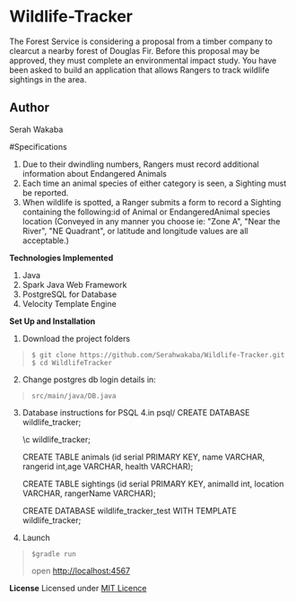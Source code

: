 # Wildlife-Tracker
The Forest Service is considering a proposal from a timber company to clearcut a nearby forest of Douglas Fir. Before this proposal may be approved, they must complete an environmental impact study. You have been asked to build an application that allows Rangers to track wildlife sightings in the area.
## Author
Serah Wakaba

#Specifications
1. Due to their dwindling numbers, Rangers must record additional information about Endangered Animals
2. Each time an animal species of either category is seen, a Sighting must be reported.
3. When wildlife is spotted, a Ranger submits a form to record a Sighting containing the following:id of Animal or EndangeredAnimal species
location (Conveyed in any manner you choose ie: "Zone A", "Near the River", "NE Quadrant", or latitude and longitude values are all acceptable.)


**Technologies Implemented**
1. Java 
2. Spark Java Web Framework
3. PostgreSQL for Database
4. Velocity Template Engine 

**Set Up and Installation**
1. Download the project folders
> ```
>$ git clone https://github.com/Serahwakaba/Wildlife-Tracker.git
>$ cd WildlifeTracker
>```
2. Change postgres db login details in:
> ```
> src/main/java/DB.java 
>```
3. Database instructions for PSQL
4.in psql/
CREATE DATABASE wildlife_tracker;

    \c wildlife_tracker;

    CREATE TABLE animals (id serial PRIMARY KEY, name VARCHAR, rangerid int,age VARCHAR, health VARCHAR);

    CREATE TABLE sightings (id serial PRIMARY KEY, animalId int, location VARCHAR, rangerName VARCHAR);

    CREATE DATABASE wildlife_tracker_test WITH TEMPLATE wildlife_tracker;

4. Launch
> ```
> $gradle run
>```
> open [http://localhost:4567](http://localhost:4567)

**License**
Licensed under [MIT Licence](License.txt) 
